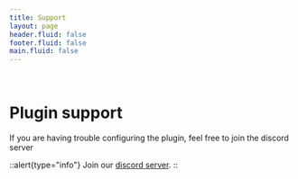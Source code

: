 ```yaml
---
title: Support
layout: page
header.fluid: false
footer.fluid: false
main.fluid: false
---
```


<br />

# Plugin support
If you are having trouble configuring the plugin, feel free to join the discord server

::alert{type="info"}
Join our [discord server](https://discord.com/invite/jwzrjCkEFG).
::

<br />
